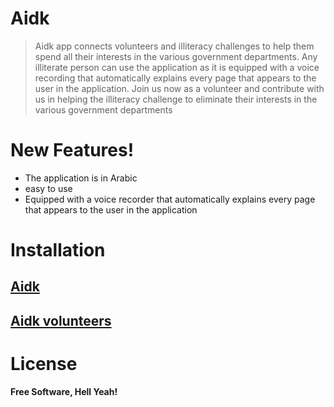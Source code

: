 # Aidk

> Aidk app connects volunteers and illiteracy challenges to help them spend all their interests in the various government departments. Any illiterate person can use the application as it is equipped with a voice recording that automatically explains every page that appears to the user in the application.
Join us now as a volunteer and contribute with us in helping the illiteracy challenge to eliminate their interests in the various government departments
# New Features!
- The application is in Arabic
- easy to use
- Equipped with a voice recorder that automatically explains every page that appears to the user in the application

# Installation

## [Aidk](https://play.google.com/store/apps/details?id=com.gizumken.aidka)
## [Aidk volunteers](https://play.google.com/store/apps/details?id=com.gizumken.aidkv)
# License
**Free Software, Hell Yeah!**
